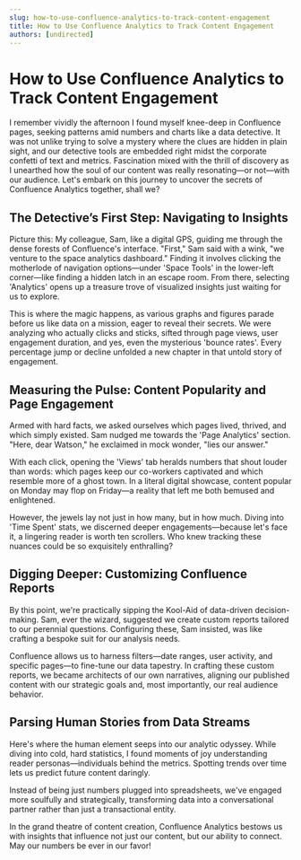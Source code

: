 ```yaml
---
slug: how-to-use-confluence-analytics-to-track-content-engagement
title: How to Use Confluence Analytics to Track Content Engagement
authors: [undirected]
---
```



# How to Use Confluence Analytics to Track Content Engagement

I remember vividly the afternoon I found myself knee-deep in Confluence pages, seeking patterns amid numbers and charts like a data detective. It was not unlike trying to solve a mystery where the clues are hidden in plain sight, and our detective tools are embedded right midst the corporate confetti of text and metrics. Fascination mixed with the thrill of discovery as I unearthed how the soul of our content was really resonating—or not—with our audience. Let's embark on this journey to uncover the secrets of Confluence Analytics together, shall we?

## The Detective’s First Step: Navigating to Insights

Picture this: My colleague, Sam, like a digital GPS, guiding me through the dense forests of Confluence's interface. "First," Sam said with a wink, "we venture to the space analytics dashboard." Finding it involves clicking the motherlode of navigation options—under 'Space Tools' in the lower-left corner—like finding a hidden latch in an escape room. From there, selecting 'Analytics' opens up a treasure trove of visualized insights just waiting for us to explore.

This is where the magic happens, as various graphs and figures parade before us like data on a mission, eager to reveal their secrets. We were analyzing who actually clicks and sticks, sifted through page views, user engagement duration, and yes, even the mysterious 'bounce rates'. Every percentage jump or decline unfolded a new chapter in that untold story of engagement.

## Measuring the Pulse: Content Popularity and Page Engagement

Armed with hard facts, we asked ourselves which pages lived, thrived, and which simply existed. Sam nudged me towards the 'Page Analytics' section. "Here, dear Watson," he exclaimed in mock wonder, "lies our answer."

With each click, opening the 'Views' tab heralds numbers that shout louder than words: which pages keep our co-workers captivated and which resemble more of a ghost town. In a literal digital showcase, content popular on Monday may flop on Friday—a reality that left me both bemused and enlightened.

However, the jewels lay not just in how many, but in how much. Diving into 'Time Spent' stats, we discerned deeper engagements—because let's face it, a lingering reader is worth ten scrollers. Who knew tracking these nuances could be so exquisitely enthralling?

## Digging Deeper: Customizing Confluence Reports 

By this point, we're practically sipping the Kool-Aid of data-driven decision-making. Sam, ever the wizard, suggested we create custom reports tailored to our perennial questions. Configuring these, Sam insisted, was like crafting a bespoke suit for our analysis needs.

Confluence allows us to harness filters—date ranges, user activity, and specific pages—to fine-tune our data tapestry. In crafting these custom reports, we became architects of our own narratives, aligning our published content with our strategic goals and, most importantly, our real audience behavior. 

## Parsing Human Stories from Data Streams

Here's where the human element seeps into our analytic odyssey. While diving into cold, hard statistics, I found moments of joy understanding reader personas—individuals behind the metrics. Spotting trends over time lets us predict future content daringly.

Instead of being just numbers plugged into spreadsheets, we've engaged more soulfully and strategically, transforming data into a conversational partner rather than just a transactional entity.

In the grand theatre of content creation, Confluence Analytics bestows us with insights that influence not just our content, but our ability to connect. May our numbers be ever in our favor!


